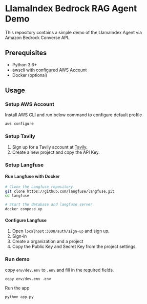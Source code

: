 # LlamaIndex Bedrock RAG Agent Demo

This repository contains a simple demo of the LlamaIndex Agent via Amazon Bedrock Converse API.

## Prerequisites

- Python 3.6+
- awscli with configured AWS Account
- Docker (optional)

## Usage

### Setup AWS Account

Install AWS CLI and run below command to configure default profile

```bash
aws configure
```

### Setup Tavily

1. Sign up for a Tavily account at [Tavily](https://tavily.com/).
2. Create a new project and copy the API Key.

### Setup Langfuse

#### Run Langfuse with Docker

```bash
# Clone the Langfuse repository
git clone https://github.com/langfuse/langfuse.git
cd langfuse

# Start the database and langfuse server
docker compose up
```

#### Configure Langfuse

1. Open `localhost:3000/auth/sign-up` and sign up.
2. Sign-in
3. Create a organization and a project
4. Copy the Public Key and Secret Key from the project settings

### Run demo

copy `env/dev.env` to `.env` and fill in the required fields.

```bash
copy env/dev.env .env
```

Run the app

```bash
python app.py
```

